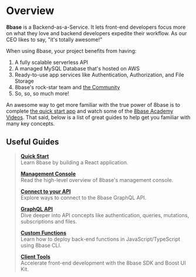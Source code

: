 # Overview

**8base** is a Backend-as-a-Service. It lets front-end developers focus more on what they love and backend developers expedite their workflow. As our CEO likes to say, "it's totally awesome!"

When using 8base, your project benefits from having:

1. A fully scalable serverless API
2. A managed MySQL Database that's hosted on AWS
3. Ready-to-use app services like Authentication, Authorization, and File Storage
4. 8base's rock-star team and [the Community](https://community.8base.com) 
5. So, so, so much more!

An awesome way to get more familiar with the true power of 8base is to complete [the quick start app](./quick-start.md) and watch some of the [8base Academy Videos](https://www.youtube.com/channel/UCQgTczr5z_O4SJ-3nkANOaw). That said, below is a list of great guides to help get you familiar with many key concepts.

## Useful Guides

> [**Quick Start**](./quick-start.md)  
> Learn 8base by building a React application.	
>
> [**Management Console**](../8base-console/README.md)  
> Read the high-level overview of 8base's management console.	
>
> [**Connect to your API**](./connecting-to-api.md)  
> Explore ways to connect to the 8base GraphQL API.	
>
> [**GraphQL API**](../8base-console/graphql-api/README.md)  
> Dive deeper into API concepts like authentication, queries, mutations, subscriptions and files.	
>
> [**Custom Functions**](../8base-console/custom-functions/README.md)  
> Learn how to deploy back-end functions in JavaScript/TypeScript using 8base CLI.	
>
> [**Client Tools**](../development-tools/sdk/README.md)  
> Accelerate front-end development with the 8base SDK and Boost UI Kit.	
